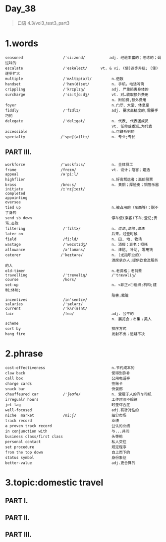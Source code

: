 # Day_38
> 口语 4.3/vol3_test3_part3

# 1.words
    seasoned                  /ˈsi:zɵnd/           adj. 经验丰富的；老练的；调过味的
    escalate                  /'eskəleɪt/      vt. & vi. (使)逐步升级; (使)逐步扩大
    multiple                  /'mʌltɪp(ə)l/         n.倍数
    handset                   /'hæn(d)set/          n. 手机，电话听筒
    crippling                 /ˈkrɪplɪŋ/            adj. 严重损害身体的
    surcharge                 /'sɜːtʃɑːdʒ/          vt. 对…收取额外费用
                                                    n. 附加费,额外费用
    foyer                                           n.门厅、大堂、休息室
    fiddly                    /'fɪdlɪ/              adj. 要求高精度的,需要手巧的
    delegate                  /'delɪgət/            n. 代表, 代表团成员
                                                    vt. 任命或委派…为代表
    accessible                                      n.可联系到的
    specialty                /'speʃ(ə)ltɪ/          n. 专业;专长

## PART III.
    workforce                /'wə:kfɔ:s/            n. 全体员工
    frame                    /freɪm/                vt. 设计；陷害；建造
    appeal                   /ə'piːl/
    highflier                                       n.好高骛远者；高价股票
    brass                    /brɑːs/                n. 黄铜；厚脸皮；铜管乐器
    initiate                 /ɪ'nɪʃɪeɪt/
    completed
    appointing
    oversee
    tied up                                         n.被占用的（东西等）；脱不了身的
    send sb down                                    停车使(乘客)下车;登记;责骂;击败
    filtering                 /'fɪltɚ/              n. 过滤,滤除,滤清
    later on                                        后来，过些时候
    field                     /fi:ld/               n. 田, 地, 牧场
    wastage                   /'weɪstɪdʒ/           n. 消瘦；衰老；损耗
    allowance                 /ə'laʊəns/            n. 津贴, 补助, 零用钱
    caterer                  /'keɪtərə/             n. (尤指职业的)
                                                    酒席承办人;提供饮食及服务的人
    old-timer                                       n.老资格；老前辈
    travelling                /'trævəliŋ/           /'trævəliŋ/
    course                    /kors/
    set-up                                          n. <非正>①组织;机构;建制;体制;
                                                    陷害;栽赃
    incentives                /ɪn'sentɪv/
    salaries                  /'sælərɪ/
    current                   /'kʌr(ə)nt/
    fair                      /feə/                 adj. 公平的
                                                    n. 展览会；市集；美人
    scheme
    sort by                                         排序方式
    hang fire                                       发射不出；迟疑不决

# 2.phrase
    cost-effectiveness                              n.节约成本的
    claw back                                       使得到弥补
    call box                                        公用电话亭
    charge cards                                    签账卡
    snack bar                                       快餐部
    chauffeured car           /'ʃəʊfə/              n. 受雇于人的汽车司机
    irregualr hours                                 工作时间不规律
    jet lag                                         时差综合症
    well-focused                                    adj.有针对性的
    niche  market             /niːʃ/                细分市场
    track record                                    业绩
    a proven track record                           公认的业绩
    in conjunction with                             与...共同
    business class/first class                      头等舱
    personal contact                                私人交往
    set procedure                                   规定程序
    from the top down                               自上而下的
    status symbol                                   身份象征
    better-value                                    adj.更合算的

# 3.topic:domestic travel
## PART I.


## PART II.


## PART III.











